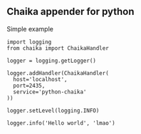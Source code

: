 ## Chaika appender for python
Simple example

    import logging
    from chaika import ChaikaHandler

    logger = logging.getLogger()

    logger.addHandler(ChaikaHandler(
      host='localhost',
      port=2435,
      service='python-chaika'
    ))

    logger.setLevel(logging.INFO)

    logger.info('Hello world', 'lmao')

